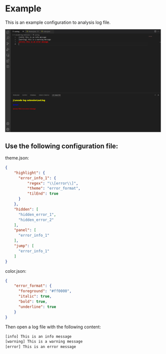 # Example

This is an example configuration to analysis log file.

![A screenshot of the sample extension.](./example.png)

## Use the following configuration file:

theme.json:
```json
{
    "highlight": {
      "error_info_1": {
          "regex": "\\[error\\]",
          "theme": "error_format",
          "tilEnd": true
      }
    },
    "hidden": [
      "hidden_error_1",
      "hidden_error_2"
    ],
    "panel": [
      "error_info_1"
    ],
    "jump": [
      "error_info_1" 
    ]
}
```

color.json:
```json
{
    "error_format": {
      "foreground": "#ff0000",
      "italic": true,
      "bold": true,
      "underline": true
    }
}
```

Then open a log file with the following content:
```txt
[info] This is an info message
[warning] This is a warning message
[error] This is an error message 
```